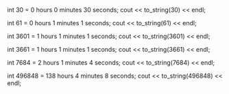 int 30 = 0 hours 0 minutes 30 seconds;
cout << to_string(30) << endl;

int 61 = 0 hours 1 minutes 1 seconds;
cout << to_string(61) << endl;

int 3601 = 1 hours 1 minutes 1 seconds;
cout << to_string(3601) << endl;

int 3661 = 1 hours 1 minutes 1 seconds;
cout << to_string(3661) << endl;

int 7684 = 2 hours 1 minutes 4 seconds;
cout << to_string(7684) << endl;

int 496848 = 138 hours 4 minutes 8 seconds;
cout << to_string(496848) << endl;
